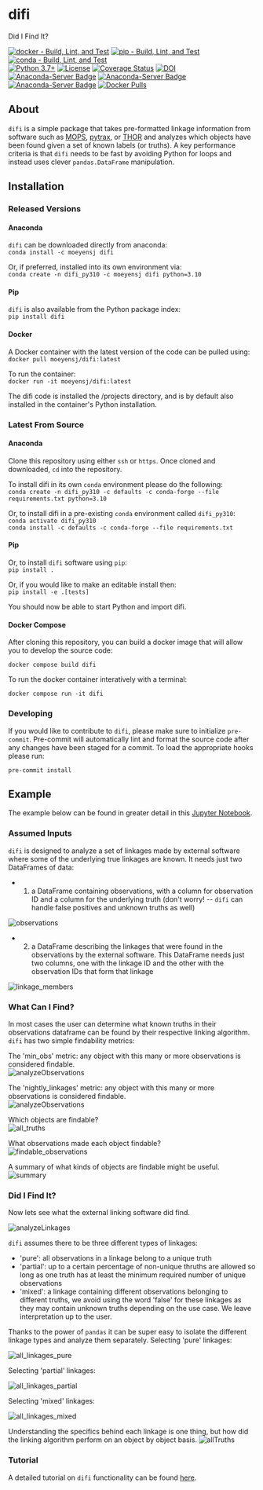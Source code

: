 # difi
Did I Find It?  

[![docker - Build, Lint, and Test](https://github.com/moeyensj/difi/actions/workflows/docker-build-lint-test.yml/badge.svg)](https://github.com/moeyensj/difi/actions/workflows/docker-build-lint-test.yml)
[![pip - Build, Lint, and Test](https://github.com/moeyensj/difi/actions/workflows/pip-build-lint-test.yml/badge.svg)](https://github.com/moeyensj/difi/actions/workflows/pip-build-lint-test.yml)
[![conda - Build, Lint, and Test](https://github.com/moeyensj/difi/actions/workflows/conda-build-lint-test.yml/badge.svg)](https://github.com/moeyensj/difi/actions/workflows/conda-build-lint-test.yml)  
[![Python 3.7+](https://img.shields.io/badge/Python-3.7%2B-blue)](https://img.shields.io/badge/Python-3.7%2B-blue)
[![License](https://img.shields.io/badge/License-BSD%203--Clause-blue.svg)](https://opensource.org/licenses/BSD-3-Clause)
[![Coverage Status](https://coveralls.io/repos/github/moeyensj/difi/badge.svg?branch=main)](https://coveralls.io/github/moeyensj/difi?branch=main)
[![DOI](https://zenodo.org/badge/152989392.svg)](https://zenodo.org/badge/latestdoi/152989392)  
[![Anaconda-Server Badge](https://anaconda.org/moeyensj/difi/badges/version.svg)](https://anaconda.org/moeyensj/difi)
[![Anaconda-Server Badge](https://anaconda.org/moeyensj/difi/badges/platforms.svg)](https://anaconda.org/moeyensj/difi)
[![Anaconda-Server Badge](https://anaconda.org/moeyensj/difi/badges/downloads.svg)](https://anaconda.org/moeyensj/difi)
[![Docker Pulls](https://img.shields.io/docker/pulls/moeyensj/difi)](https://hub.docker.com/r/moeyensj/difi)


## About
`difi` is a simple package that takes pre-formatted linkage information from software such as [MOPS](https://github.com/lsst/mops_daymops), [pytrax](https://github.com/pytrax/pytrax), or [THOR](https://github.com/moeyensj/thor) and analyzes which objects have been found given a set of known labels (or truths). A key performance criteria is that `difi` needs to be fast by avoiding Python for loops and instead uses clever `pandas.DataFrame` manipulation.

## Installation

### Released Versions

#### Anaconda
`difi` can be downloaded directly from anaconda:  
```conda install -c moeyensj difi```

Or, if preferred, installed into its own environment via:  
```conda create -n difi_py310 -c moeyensj difi python=3.10```

#### Pip
`difi` is also available from the Python package index:  
```pip install difi```

#### Docker

A Docker container with the latest version of the code can be pulled using:  
```docker pull moeyensj/difi:latest```

To run the container:  
```docker run -it moeyensj/difi:latest```

The difi code is installed the /projects directory, and is by default also installed in the container's Python installation.

### Latest From Source

#### Anaconda
Clone this repository using either `ssh` or `https`. Once cloned and downloaded, `cd` into the repository.

To install difi in its own `conda` environment please do the following:  
```conda create -n difi_py310 -c defaults -c conda-forge --file requirements.txt python=3.10```  

Or, to install difi in a pre-existing `conda` environment called `difi_py310`:  
```conda activate difi_py310```  
```conda install -c defaults -c conda-forge --file requirements.txt```  

#### Pip

Or, to install `difi` software using `pip`:  
```pip install .```

Or, if you would like to make an editable install then:  
```pip install -e .[tests]```

You should now be able to start Python and import difi.

#### Docker Compose

After cloning this repository, you can build a docker image that will allow you to develop the source code:

```docker compose build difi```

To run the docker container interatively with a terminal:

```docker compose run -it difi```

### Developing

If you would like to contribute to `difi`, please make sure to initialize `pre-commit`. Pre-commit will automatically lint and format
the source code after any changes have been staged for a commit. To load the appropriate hooks please run:

```pre-commit install```

## Example

The example below can be found in greater detail in this [Jupyter Notebook](https://github.com/moeyensj/difi/tree/main/examples/tutorial.ipynb).

### Assumed Inputs
`difi` is designed to analyze a set of linkages made by external software where some of the underlying true linkages are known. It needs just two DataFrames of data:
- 1) a DataFrame containing observations, with a column for observation ID and a column for the underlying truth (don't worry! -- `difi` can handle false positives and unknown truths as well)  

![observations](docs/images/observations_noclasses.png "Observations")

- 2) a DataFrame describing the linkages that were found in the observations by the external software. This DataFrame needs just two columns, one with the linkage ID and the other with the observation IDs that form that linkage  

![linkage_members](docs/images/linkage_members.png "linkage_members")

### What Can I Find?
In most cases the user can determine what known truths in their observations dataframe can be found by their respective linking algorithm. `difi` has two simple findability metrics:

The 'min_obs' metric: any object with this many or more observations is considered findable.  
![analyzeObservations](docs/images/cifi_min_obs.png "min_obs")

The 'nightly_linkages' metric: any object with this many or more observations is considered findable.  
![analyzeObservations](docs/images/cifi_nightly_linkages.png "nightly_linkages")

Which objects are findable?  
![all_truths](docs/images/cifi_all_truths.png "all_truths")

What observations made each object findable?  
![findable_observations](docs/images/cifi_findable_observations.png "findable_observations")

A summary of what kinds of objects are findable might be useful.  
![summary](docs/images/cifi_summary_min_obs.png "summary")

### Did I Find It?
Now lets see what the external linking software did find.

![analyzeLinkages](docs/images/difi.png "analyzeLinkages.png")

`difi` assumes there to be three different types of linkages:
- 'pure': all observations in a linkage belong to a unique truth
- 'partial': up to a certain percentage of non-unique thruths are allowed so long as one truth has at least the minimum required number of unique observations
- 'mixed': a linkage containing different observations belonging to different truths, we avoid using the word 'false' for these linkages as they may contain unknown truths depending on the use case. We leave interpretation up to the user.

Thanks to the power of `pandas` it can be super easy to isolate the different linkage types and analyze them separately.
Selecting 'pure' linkages:

![all_linkages_pure](docs/images/pure_linkages.png "pure_linkages")

Selecting 'partial' linkages:

![all_linkages_partial](docs/images/partial_linkages.png "all_linkages_partial")

Selecting 'mixed' linkages:

![all_linkages_mixed](docs/images/mixed_linkages.png "all_linkages_mixed")


Understanding the specifics behind each linkage is one thing, but how did the linking algorithm perform on an object by object basis.
![allTruths](docs/images/difi_all_truths.png "all_truths")

### Tutorial
A detailed tutorial on `difi` functionality can be found [here](https://github.com/moeyensj/difi/tree/main/examples).
